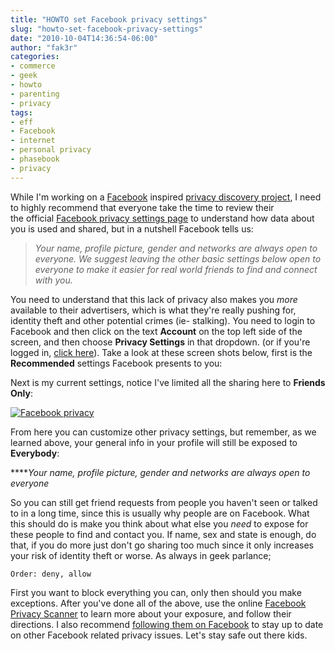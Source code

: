 ```yaml
---
title: "HOWTO set Facebook privacy settings"
slug: "howto-set-facebook-privacy-settings"
date: "2010-10-04T14:36:54-06:00"
author: "fak3r"
categories:
- commerce
- geek
- howto
- parenting
- privacy
tags:
- eff
- Facebook
- internet
- personal privacy
- phasebook
- privacy
---
```


While I'm working on a [Facebook](http://www.facebook.com/) inspired [privacy discovery project](http://github.com/philcryer/phasebook), I need to highly recommend that everyone take the time to review their the official [Facebook privacy settings page](http://www.facebook.com/policy.php) to understand how data about you is used and shared, but in a nutshell Facebook tells us:


> _Your name, profile picture, gender and networks are always open to everyone. We suggest leaving the other basic settings below open to everyone to make it easier for real world friends to find and connect with you._


You need to understand that this lack of privacy also makes you *more* available to their advertisers, which is what they're really pushing for, identity theft and other potential crimes (ie- stalking). You need to login to Facebook and then click on the text **Account** on the top left side of the screen, and then choose **Privacy Settings** in that dropdown. (or if you're logged in, [click here](http://www.facebook.com/settings/?tab=privacy)). Take a look at these screen shots below, first is the **Recommended** settings Facebook presents to you:

<!-- more -->



Next is my current settings, notice I've limited all the sharing here to **Friends Only**:


[![Facebook privacy](http://fak3r.com/wp-content/blogs.dir/12/files/2010/10/fb_privacy_mine1.jpg)](http://fak3r.com/commentary/commerce/howto-set-facebook-privacy-settings/attachment/fb_privacy_mine/)





From here you can customize other privacy settings, but remember, as we learned above, your general info in your profile will still be exposed to **Everybody**:


****_Your name, profile picture, gender and networks are always open to everyone_


So you can still get friend requests from people you haven't seen or talked to in a long time, since this is usually why people are on Facebook. What this should do is make you think about what else you *need* to expose for these people to find and contact you. If name, sex and state is enough, do that, if you do more just don't go sharing too much since it only increases your risk of identity theft or worse. As always in geek parlance;

    
    Order: deny, allow


First you want to block everything you can, only then should you make exceptions. After you've done all of the above, use the online [Facebook Privacy Scanner](http://www.reclaimprivacy.org/) to learn more about your exposure, and follow their directions. I also recommend [following them on Facebook](http://www.facebook.com/pages/Reclaim-Privacy/121897834504447) to stay up to date on other Facebook related privacy issues. Let's stay safe out there kids.
